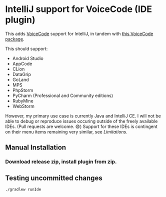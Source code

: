 # IntelliJ support for VoiceCode (IDE plugin)

This adds [VoiceCode](https://voicecode.io) support for IntelliJ, in tandem with [this VoiceCode package](https://github.com/anonfunc/voicecode-intellij).

This should support:

- Android Studio
- AppCode
- CLion
- DataGrip
- GoLand
- MPS
- PhpStorm
- PyCharm (Professional and Community editions)
- RubyMine
- WebStorm

However, my primary use case is currently Java and IntelliJ CE.  I will not be able to debug or reproduce issues occuring outside of the freely available IDEs.  (Pull requests are welcome. :smile:)  Support for these IDEs is contingent on their menu items remaining very similar, see *Limitations*.

## Manual Installation

### Download release zip, install plugin from zip.

## Testing uncommitted changes

    ./gradlew runIde